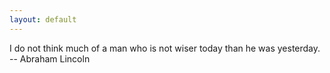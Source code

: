 ```yaml
---
layout: default
---
```

I do not think much of a man who is not wiser today than he was yesterday.  
-- Abraham Lincoln